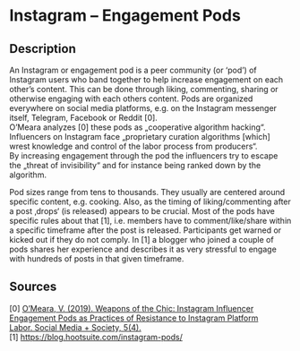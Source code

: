 # Instagram – Engagement Pods

## Description

An Instagram or engagement pod is a peer community (or ‘pod’) of Instagram users who band together to help increase engagement on each other’s content. This can be done through liking, commenting, sharing or otherwise engaging with each others content. Pods are organized everywhere on social media platforms, e.g. on the Instagram messenger itself, Telegram, Facebook or Reddit [0].   
O’Meara analyzes [0] these pods as „cooperative algorithm hacking“. Influencers on Instagram face „proprietary curation algorithms [which] wrest knowledge and control of the labor process from producers“.   
By increasing engagement through the pod the influencers try to escape the „threat of invisibility“ and for instance being ranked down by the algorithm.   

Pod sizes range from tens to thousands. They usually are centered around specific content, e.g. cooking. Also, as the timing of liking/commenting after a post ‚drops‘ (is released) appears to be crucial. Most of the pods have specific rules about that [1], i.e. members have to comment/like/share within a specific timeframe after the post is released. Participants get warned or kicked out if they do not comply. In [1] a blogger who joined a couple of pods shares her experience and describes it as very stressful to engage with hundreds of posts in that given timeframe.  



## Sources

[0] [O’Meara, V. (2019). Weapons of the Chic: Instagram Influencer Engagement Pods as Practices of Resistance to Instagram Platform Labor. Social Media + Society, 5(4).](https://doi.org/10.1177/2056305119879671)   
[1] https://blog.hootsuite.com/instagram-pods/    